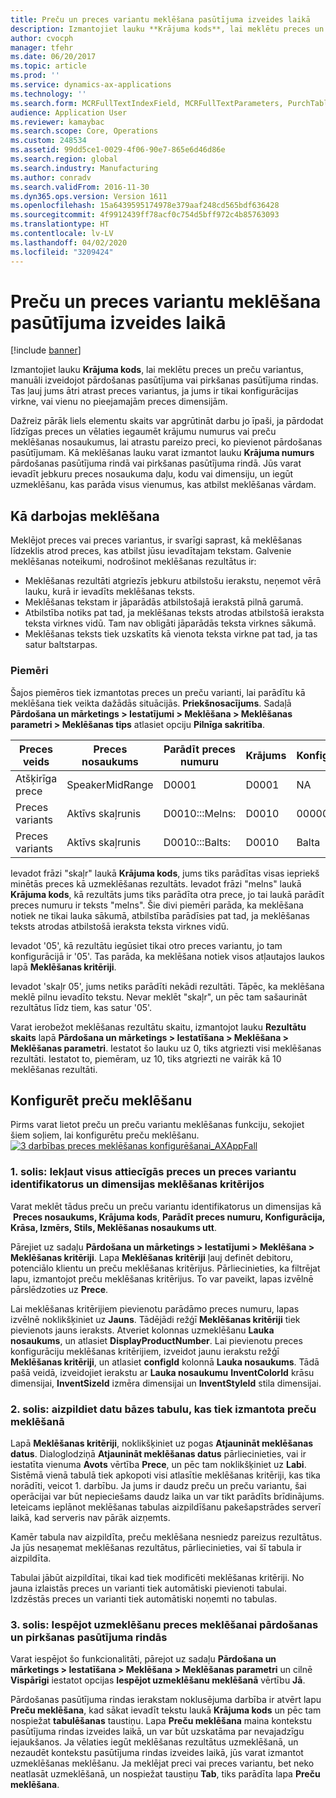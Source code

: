 ```yaml
---
title: Preču un preces variantu meklēšana pasūtījuma izveides laikā
description: Izmantojiet lauku **Krājuma kods**, lai meklētu preces un preču variantus, manuāli izveidojot pārdošanas pasūtījuma vai pirkšanas pasūtījuma rindas. Tas ļauj jums ātri atrast preces variantus, ja jums ir tikai konfigurācijas virkne, vai vienu no pieejamajām preces dimensijām.
author: cvocph
manager: tfehr
ms.date: 06/20/2017
ms.topic: article
ms.prod: ''
ms.service: dynamics-ax-applications
ms.technology: ''
ms.search.form: MCRFullTextIndexField, MCRFullTextParameters, PurchTable, SalesTable
audience: Application User
ms.reviewer: kamaybac
ms.search.scope: Core, Operations
ms.custom: 248534
ms.assetid: 99dd5ce1-0029-4f06-90e7-865e6d46d86e
ms.search.region: global
ms.search.industry: Manufacturing
ms.author: conradv
ms.search.validFrom: 2016-11-30
ms.dyn365.ops.version: Version 1611
ms.openlocfilehash: 15a6439595174978e379aaf248cd565bdf636428
ms.sourcegitcommit: 4f9912439ff78acf0c754d5bff972c4b85763093
ms.translationtype: HT
ms.contentlocale: lv-LV
ms.lasthandoff: 04/02/2020
ms.locfileid: "3209424"
---
```

# <a name="search-for-products-and-product-variants-during-order-entry"></a>Preču un preces variantu meklēšana pasūtījuma izveides laikā

[!include [banner](../includes/banner.md)]

Izmantojiet lauku **Krājuma kods**, lai meklētu preces un preču variantus, manuāli izveidojot pārdošanas pasūtījuma vai pirkšanas pasūtījuma rindas.  Tas ļauj jums ātri atrast preces variantus, ja jums ir tikai konfigurācijas virkne, vai vienu no pieejamajām preces dimensijām.

Dažreiz pārāk liels elementu skaits var apgrūtināt darbu jo īpaši, ja pārdodat līdzīgas preces un vēlaties iegaumēt krājumu numurus vai preču meklēšanas nosaukumus, lai atrastu pareizo preci, ko pievienot pārdošanas pasūtījumam. Kā meklēšanas lauku varat izmantot lauku **Krājuma numurs** pārdošanas pasūtījuma rindā vai pirkšanas pasūtījuma rindā. Jūs varat ievadīt jebkuru preces nosaukuma daļu, kodu vai dimensiju, un iegūt uzmeklēšanu, kas parāda visus vienumus, kas atbilst meklēšanas vārdam.

## <a name="how-searchworks"></a>Kā darbojas meklēšana
Meklējot preces vai preces variantus, ir svarīgi saprast, kā meklēšanas līdzeklis atrod preces, kas atbilst jūsu ievadītajam tekstam. Galvenie meklēšanas noteikumi, nodrošinot meklēšanas rezultātus ir:

-   Meklēšanas rezultāti atgriezīs jebkuru atbilstošu ierakstu, neņemot vērā lauku, kurā ir ievadīts meklēšanas teksts.
-   Meklēšanas tekstam ir jāparādās atbilstošajā ierakstā pilnā garumā.
-   Atbilstība notiks pat tad, ja meklēšanas teksts atrodas atbilstošā ieraksta teksta virknes vidū. Tam nav obligāti jāparādās teksta virknes sākumā.
-   Meklēšanas teksts tiek uzskatīts kā vienota teksta virkne pat tad, ja tas satur baltstarpas.

### <a name="examples"></a>Piemēri

Šajos piemēros tiek izmantotas preces un preču varianti, lai parādītu kā meklēšana tiek veikta dažādās situācijās. **Priekšnosacījums**. Sadaļā **Pārdošana un mārketings &gt; Iestatījumi &gt; Meklēšana &gt; Meklēšanas parametri &gt; Meklēšanas tips** atlasiet opciju **Pilnīga sakritība**.

| Preces veids     | Preces nosaukums    | Parādīt preces numuru | Krājums | Konfigurācija |
|------------------|-----------------|------------------------|-------------|---------------|
| Atšķirīga prece | SpeakerMidRange | D0001                  | D0001       | NA            |
| Preces variants  | Aktīvs skaļrunis  | D0010:::Melns:         | D0010       | 000005        |
| Preces variants  | Aktīvs skaļrunis  | D0010:::Balts:         | D0010       | Balta         |

Ievadot frāzi "skaļr" laukā **Krājuma kods**, jums tiks parādītas visas iepriekš minētās preces kā uzmeklēšanas rezultāts. Ievadot frāzi "melns" laukā **Krājuma kods**, kā rezultāts jums tiks parādīta otra prece, jo tai laukā parādīt preces numuru ir teksts "melns". Šie divi piemēri parāda, ka meklēšana notiek ne tikai lauka sākumā, atbilstība parādīsies pat tad, ja meklēšanas teksts atrodas atbilstošā ieraksta teksta virknes vidū.  

Ievadot '05', kā rezultātu iegūsiet tikai otro preces variantu, jo tam konfigurācijā ir '05'. Tas parāda, ka meklēšana notiek visos atļautajos laukos lapā **Meklēšanas kritēriji**.  

Ievadot 'skaļr 05', jums netiks parādīti nekādi rezultāti. Tāpēc, ka meklēšana meklē pilnu ievadīto tekstu. Nevar meklēt "skaļr", un pēc tam sašaurināt rezultātus līdz tiem, kas satur '05'.  

Varat ierobežot meklēšanas rezultātu skaitu, izmantojot lauku **Rezultātu skaits** lapā **Pārdošana un mārketings &gt; Iestatīšana &gt; Meklēšana &gt; Meklēšanas parametri**. Iestatot šo lauku uz 0, tiks atgriezti visi meklēšanas rezultāti. Iestatot to, piemēram, uz 10, tiks atgriezti ne vairāk kā 10 meklēšanas rezultāti.

## <a name="configure-the-productsearch"></a>Konfigurēt preču meklēšanu
Pirms varat lietot preču un preču variantu meklēšanas funkciju, sekojiet šiem soļiem, lai konfigurētu preču meklēšanu. [![3 darbības preces meklēšanas konfigurēšanai\_AXAppFall](./media/3-steps-to-configure-product-search_axappfall.png)](./media/3-steps-to-configure-product-search_axappfall.png)

### <a name="step-1include-all-the-relevant-product-and-product-variant-identifiers-and-dimensions-in-the-search-criteria"></a>1. solis: Iekļaut visus attiecīgās preces un preces variantu identifikatorus un dimensijas meklēšanas kritērijos

Varat meklēt tādus preču un preču variantu identifikatorus un dimensijas kā  **Preces nosaukums, Krājuma kods**, **Parādīt preces numuru, Konfigurācija, Krāsa, Izmērs, Stils, Meklēšanas nosaukums utt**.  

Pārejiet uz sadaļu **Pārdošana un mārketings &gt; Iestatījumi &gt; Meklēšana &gt; Meklēšanas kritēriji**. Lapa **Meklēšanas kritēriji** ļauj definēt debitoru, potenciālo klientu un preču meklēšanas kritērijus. Pārliecinieties, ka filtrējat lapu, izmantojot preču meklēšanas kritērijus. To var paveikt, lapas izvēlnē pārslēdzoties uz **Prece**.  

Lai meklēšanas kritērijiem pievienotu parādāmo preces numuru, lapas izvēlnē noklikšķiniet uz **Jauns**. Tādējādi režģī **Meklēšanas kritēriji** tiek pievienots jauns ieraksts. Atveriet kolonnas uzmeklēšanu **Lauka nosaukums**, un atlasiet **DisplayProductNumber**. Lai pievienotu preces konfigurāciju meklēšanas kritērijiem, izveidot jaunu ierakstu režģī **Meklēšanas kritēriji**, un atlasiet **configId** kolonnā **Lauka nosaukums**. Tādā pašā veidā, izveidojiet ierakstu ar **Lauka nosaukumu** **InventColorId** krāsu dimensijai, **InventSizeId** izmēra dimensijai un **InventStyleId** stila dimensijai.

### <a name="step-2-populate-the-database-table-that-is-used-for-product-search"></a>2. solis: aizpildiet datu bāzes tabulu, kas tiek izmantota preču meklēšanā

Lapā **Meklēšanas kritēriji**, noklikšķiniet uz pogas **Atjaunināt meklēšanas datus**. Dialoglodziņā **Atjaunināt meklēšanas datus** pārliecinieties, vai ir iestatīta vienuma **Avots** vērtība **Prece**, un pēc tam noklikšķiniet uz **Labi**. Sistēmā vienā tabulā tiek apkopoti visi atlasītie meklēšanas kritēriji, kas tika norādīti, veicot 1. darbību. Ja jums ir daudz preču un preču variantu, šai operācijai var būt nepieciešams daudz laika un var tikt parādīts brīdinājums. Ieteicams ieplānot meklēšanas tabulas aizpildīšanu pakešapstrādes serverī laikā, kad serveris nav pārāk aizņemts.  

Kamēr tabula nav aizpildīta, preču meklēšana nesniedz pareizus rezultātus. Ja jūs nesaņemat meklēšanas rezultātus, pārliecinieties, vai šī tabula ir aizpildīta.  

Tabulai jābūt aizpildītai, tikai kad tiek modificēti meklēšanas kritēriji. No jauna izlaistās preces un varianti tiek automātiski pievienoti tabulai. Izdzēstās preces un varianti tiek automātiski noņemti no tabulas.

### <a name="step-3-enable-the-lookup-for-product-search-on-sales-and-purchase-order-lines"></a>3. solis: Iespējot uzmeklēšanu preces meklēšanai pārdošanas un pirkšanas pasūtījuma rindās

Varat iespējot šo funkcionalitāti, pārejot uz sadaļu **Pārdošana un mārketings &gt; Iestatīšana &gt; Meklēšana &gt; Meklēšanas parametri** un cilnē **Vispārīgi** iestatot opcijas **Iespējot uzmeklēšanu meklēšanā** vērtību **Jā**.  

Pārdošanas pasūtījuma rindas ierakstam noklusējuma darbība ir atvērt lapu **Preču meklēšana**, kad sākat ievadīt tekstu laukā **Krājuma kods** un pēc tam nospiežat **tabulēšanas** taustiņu. Lapa **Preču meklēšana** maina kontekstu pasūtījuma rindas izveides laikā, un var būt uzskatāma par nevajadzīgu iejaukšanos. Ja vēlaties iegūt meklēšanas rezultātus uzmeklēšanā, un nezaudēt kontekstu pasūtījuma rindas izveides laikā, jūs varat izmantot uzmeklēšanas meklēšanu. Ja meklējat preci vai preces variantu, bet neko neatlasāt uzmeklēšanā, un nospiežat taustiņu **Tab**, tiks parādīta lapa **Preču meklēšana**.



